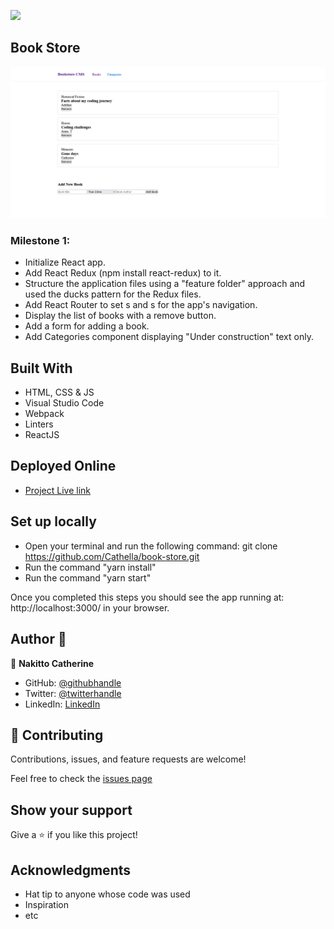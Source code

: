 ![](https://img.shields.io/badge/Microverse-blueviolet)

## Book Store
![screenshot](./screenshot.png)

### Milestone 1:
- Initialize React app.
- Add React Redux (npm install react-redux) to it.
- Structure the application files using a "feature folder" approach and used the ducks pattern for the Redux files.
- Add React Router to set s and s for the app's navigation.
- Display the list of books with a remove button.
- Add a form for adding a book.
- Add Categories component displaying "Under construction" text only.

## Built With

- HTML, CSS & JS
- Visual Studio Code
- Webpack
- Linters
- ReactJS

## Deployed Online
- [Project Live link]()


## Set up locally

- Open your terminal and run the following command: git clone https://github.com/Cathella/book-store.git
- Run the command "yarn install"
- Run the command "yarn start"

Once you completed this steps you should see the app running at: http://localhost:3000/ in your browser.

## Author 👤

👤 **Nakitto Catherine**

- GitHub: [@githubhandle](https://github.com/Cathella)
- Twitter: [@twitterhandle](https://twitter.com/cathella9)
- LinkedIn: [LinkedIn](https://www.linkedin.com/in/nakitto-catherine2020/)

## 🤝 Contributing

Contributions, issues, and feature requests are welcome!

Feel free to check the [issues page](https://github.com/Cathella/book-store/issues)

## Show your support

Give a ⭐️ if you like this project!

## Acknowledgments

- Hat tip to anyone whose code was used
- Inspiration
- etc
